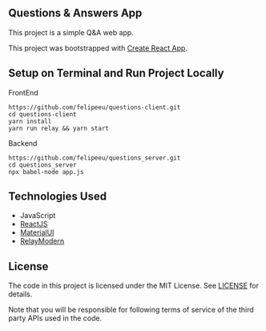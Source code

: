 ## Questions & Answers App
This project is a simple Q&A web app. 

This project was bootstrapped with [Create React App](https://github.com/facebookincubator/create-react-app).

## Setup on Terminal and Run Project Locally
FrontEnd
```terminal
https://github.com/felipeeu/questions-client.git
cd questions-client
yarn install
yarn run relay && yarn start
```
Backend
```terminal
https://github.com/felipeeu/questions_server.git
cd questions_server
npx babel-node app.js
```
## Technologies Used
* JavaScript
* [ReactJS](https://reactjs.org/)
* [MaterialUI](https://material-ui.com/)
* [RelayModern](https://relay.dev/)



## License

The code in this project is licensed under the MIT License. See [LICENSE](LICENSE) for details.

Note that you will be responsible for following terms of service of the third party APIs used in the code. 

